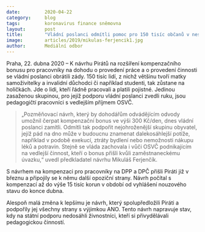 ```yaml
---
date:         2020-04-22
category:     blog
tags:         koronavirus finance sněmovna
layout:       post
title:        "Vládní poslanci odmítli pomoc pro 150 tisíc občanů v nesnázích"
image:        articles/2019/mikulas-ferjencik1.jpg
author:       Mediální odbor
---
```



Praha, 22. dubna 2020 – K návrhu Pirátů na rozšíření kompenzačního bonusu pro pracovníky na dohodu o provedení práce a o provedení činnosti se vládní poslanci obrátili zády. 150 tisíc lidí, z nichž většinu tvoří matky samoživitelky a invalidní důchodci či například studenti, tak zůstane na holičkách. Jde o lidi, kteří řádně pracovali a platili pojistné. Jedinou zasaženou skupinou, pro jejíž podporu vládní poslanci zvedli ruku, jsou pedagogičtí pracovníci s vedlejším příjmem OSVČ.

> „Pozměňovací návrh, který by dohodářům odvádějícím odvody umožnil čerpat kompenzační bonus ve výši 300 Kč/den, dnes vládní poslanci zamítli. Odmítli tak podpořit nejohroženější skupinu obyvatel, jejíž pád na dno může v budoucnu znamenat dalekosáhlejší potíže, například v podobě exekucí, ztráty bydlení nebo nemožnosti nákupu léků a potravin. Stejně se vláda zachovala i vůči OSVČ podnikajícím na vedlejší činnost, kteří o bonus přišli kvůli zaměstnaneckému úvazku,“ uvedl předkladatel návrhu Mikuláš Ferjenčík.

S návrhem na kompenzaci pro pracovníky na DPP a DPČ přišli Piráti již v březnu a připojily se k němu další opoziční strany. Návrh počítal s kompenzací až do výše 15 tisíc korun v období od vyhlášení nouzového stavu do konce dubna. 

Alespoň malá změna k lepšímu je návrh, který spolupředložili Piráti a podpořily jej všechny strany s výjimkou ANO. Tento návrh napravuje stav, kdy na státní podporu nedosáhli živnostníci, kteří si přivydělávali pedagogickou činností. 
